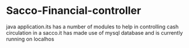# Sacco-Financial-controller
java application.its has a number of modules to help in controlling cash circulation in a sacco.it has made use of mysql database and is currently running on localhos
